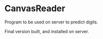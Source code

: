 # CanvasReader
Program to be used on server to predict digits.

Final version built, and installed on server. 
